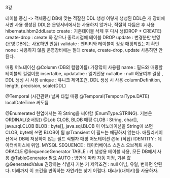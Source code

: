 3강

테이블 중심 -> 객체중심
DB에 맞는 적잘한 DDL 생성
이렇게 생성된 DDL은 개 장비에서만 사용
생성된 DDL은 운영서버에서는 사용하지 않거나, 적절히 다듬은 후 사용
hibernate.hbm2ddl.auto
create : 기존테이블 삭제 후 다시 생(DROP + CREATE)
create-drop : create 와 같으나 종료시점에 테이블 DROP
update : 변경분만 반영 (운영 DB에는 사용하면 안됨)
validate : 엔티티와 테이블이 정상 매핑되었는지 확인
none : 사용하지 않음
운영장비에는 절대 create, create-drop, update 사용하면 안된다.

매핑 어노테이션
@Column (DB의 컬럼이름)
가장많이 사용됨
name : 필드와 매핑할 테이블의 컬럼이름
insertalbe, updatalbe : 읽기전용
nullalbe : null 허용여부 결정 , DDL 생성 시 사용
unique : 유니크 제약조건, DDL 생성 시 사용
columnDefinition, length, precision, scale(DDL)

@Temporal (시간관련)
날짜 타입 매핑
@Temporal(TemporalType.DATE)
localDateTime 써도됨

@Enumerated
현업에서는 꼭 String을 써야함 (EnumType.STRING). 기본은 ORDINAL(순서임))
@Lob
CLOB, BLOB 매핑
CLOB : String, char[], java.sql.CLOB
BLOB : byte[], java.sql.BLOB
이 어노테이션을 String에 쓰면 CLOB, byte에 쓰면 BLOB이 됨
@Transient
이 필드는 매핑하지 않는다.
애플리케이션에서 DB에 저장하지 않는 필드
식별자 매핑 어노테이션
@Id (직접)
IDENTITY : 데이터베이스에 위임. MYSQL
SEQUENCE : 데이터베이스 스퀀스 오브젝트 사용. ORACLE
@SequenceGenerator
TABLE : 키 생성용 테이블 사용, 모든 DB에서 사용
@TableGenerator 필요
AUTO : 방언에 따라 자동 지정, 기본 값
@GeneratedValue
권장하는 식별자
기본 키 제약조건 : null 아님, 유일, 변하면 안된다.
미래까지 이 조건을 만족하는 자연키는 찾기 어렵다. 대리키(대체키)를 사용하자.